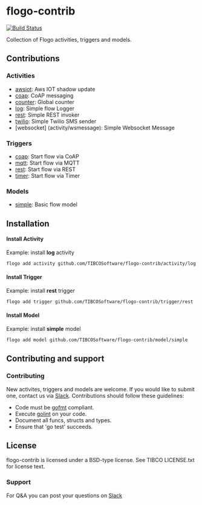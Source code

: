 # flogo-contrib

[![Build Status](https://travis-ci.org/TIBCOSoftware/flogo-contrib.svg?branch=master)](https://travis-ci.org/TIBCOSoftware/flogo-contrib.svg?branch=master)

Collection of Flogo activities, triggers and models.

## Contributions

### Activities
* [awsiot](activity/awsiot): Aws IOT shadow update
* [coap](activity/coap): CoAP messaging 
* [counter](activity/counter): Global counter  
* [log](activity/log): Simple flow Logger 
* [rest](activity/rest): Simple REST invoker
* [twilio](activity/twilio): Simple Twilio SMS sender
* [websocket] (activity/wsmessage): Simple Websocket Message

### Triggers
* [coap](trigger/coap): Start flow via CoAP
* [mqtt](trigger/mqtt): Start flow via MQTT
* [rest](trigger/rest): Start flow via REST
* [timer](trigger/timer): Start flow via Timer
 
### Models
* [simple](model/simple): Basic flow model

## Installation

#### Install Activity
Example: install **log** activity

```bash
flogo add activity github.com/TIBCOSoftware/flogo-contrib/activity/log
```
#### Install Trigger
Example: install **rest** trigger

```bash
flogo add trigger github.com/TIBCOSoftware/flogo-contrib/trigger/rest
```
#### Install Model
Example: install **simple** model

```bash
flogo add model github.com/TIBCOSoftware/flogo-contrib/model/simple
```

## Contributing and support

### Contributing

New activites, triggers and models are welcome. If you would like to submit one, contact us via [Slack](https://tibco-cloud.slack.com/messages/flogo-general/).  Contributions should follow these guidelines:

* Code must be [gofmt](https://golang.org/cmd/gofmt/) compliant.
* Execute [golint](https://github.com/golang/lint) on your code.
* Document all funcs, structs and types.
* Ensure that 'go test' succeeds.

## License
flogo-contrib is licensed under a BSD-type license. See TIBCO LICENSE.txt for license text.

### Support
For Q&A you can post your questions on [Slack](https://tibco-cloud.slack.com/messages/flogo-general/)


